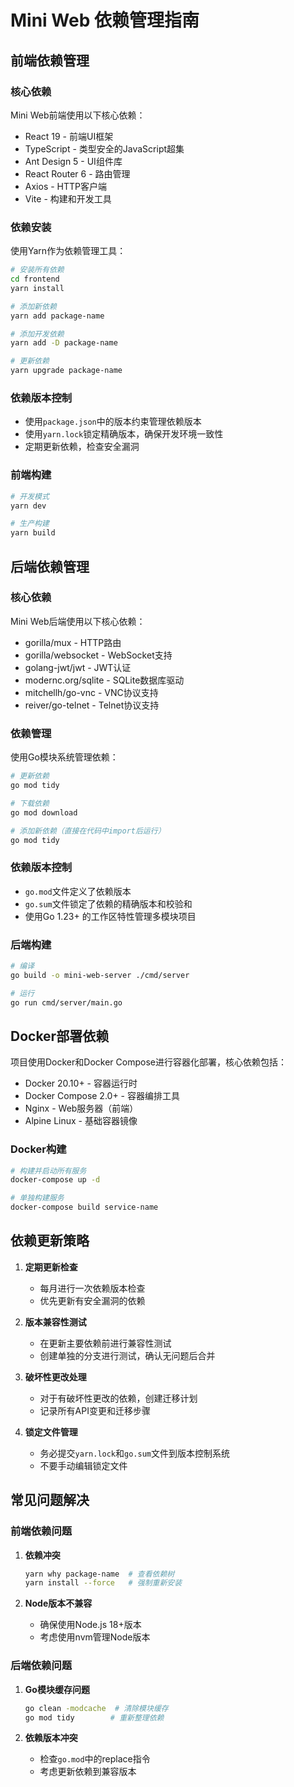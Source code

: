 # Mini Web 依赖管理指南

## 前端依赖管理

### 核心依赖

Mini Web前端使用以下核心依赖：

- React 19 - 前端UI框架
- TypeScript - 类型安全的JavaScript超集
- Ant Design 5 - UI组件库
- React Router 6 - 路由管理
- Axios - HTTP客户端
- Vite - 构建和开发工具

### 依赖安装

使用Yarn作为依赖管理工具：

```bash
# 安装所有依赖
cd frontend
yarn install

# 添加新依赖
yarn add package-name

# 添加开发依赖
yarn add -D package-name

# 更新依赖
yarn upgrade package-name
```

### 依赖版本控制

- 使用`package.json`中的版本约束管理依赖版本
- 使用`yarn.lock`锁定精确版本，确保开发环境一致性
- 定期更新依赖，检查安全漏洞

### 前端构建

```bash
# 开发模式
yarn dev

# 生产构建
yarn build
```

## 后端依赖管理

### 核心依赖

Mini Web后端使用以下核心依赖：

- gorilla/mux - HTTP路由
- gorilla/websocket - WebSocket支持
- golang-jwt/jwt - JWT认证
- modernc.org/sqlite - SQLite数据库驱动
- mitchellh/go-vnc - VNC协议支持
- reiver/go-telnet - Telnet协议支持

### 依赖管理

使用Go模块系统管理依赖：

```bash
# 更新依赖
go mod tidy

# 下载依赖
go mod download

# 添加新依赖（直接在代码中import后运行）
go mod tidy
```

### 依赖版本控制

- `go.mod`文件定义了依赖版本
- `go.sum`文件锁定了依赖的精确版本和校验和
- 使用Go 1.23+ 的工作区特性管理多模块项目

### 后端构建

```bash
# 编译
go build -o mini-web-server ./cmd/server

# 运行
go run cmd/server/main.go
```

## Docker部署依赖

项目使用Docker和Docker Compose进行容器化部署，核心依赖包括：

- Docker 20.10+ - 容器运行时
- Docker Compose 2.0+ - 容器编排工具
- Nginx - Web服务器（前端）
- Alpine Linux - 基础容器镜像

### Docker构建

```bash
# 构建并启动所有服务
docker-compose up -d

# 单独构建服务
docker-compose build service-name
```

## 依赖更新策略

1. **定期更新检查**
   - 每月进行一次依赖版本检查
   - 优先更新有安全漏洞的依赖

2. **版本兼容性测试**
   - 在更新主要依赖前进行兼容性测试
   - 创建单独的分支进行测试，确认无问题后合并

3. **破坏性更改处理**
   - 对于有破坏性更改的依赖，创建迁移计划
   - 记录所有API变更和迁移步骤

4. **锁定文件管理**
   - 务必提交`yarn.lock`和`go.sum`文件到版本控制系统
   - 不要手动编辑锁定文件

## 常见问题解决

### 前端依赖问题

1. **依赖冲突**
   ```bash
   yarn why package-name  # 查看依赖树
   yarn install --force   # 强制重新安装
   ```

2. **Node版本不兼容**
   - 确保使用Node.js 18+版本
   - 考虑使用nvm管理Node版本

### 后端依赖问题

1. **Go模块缓存问题**
   ```bash
   go clean -modcache  # 清除模块缓存
   go mod tidy        # 重新整理依赖
   ```

2. **依赖版本冲突**
   - 检查`go.mod`中的replace指令
   - 考虑更新依赖到兼容版本